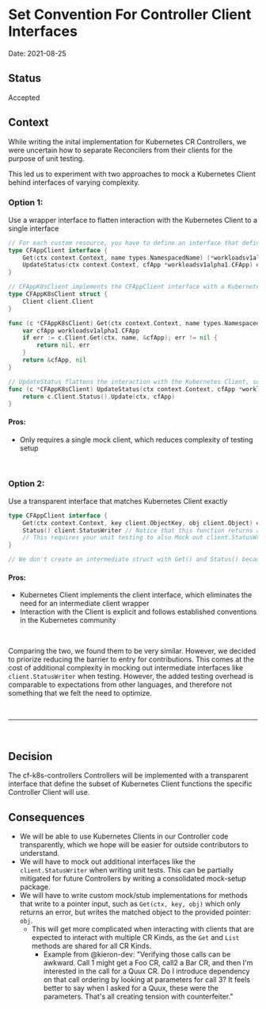 # Set Convention For Controller Client Interfaces

Date: 2021-08-25

## Status

Accepted

## Context

While writing the inital implementation for Kubernetes CR Controllers, we were uncertain how to separate Reconcilers from their clients for the purpose of unit testing.

This led us to experiment with two approaches to mock a Kubernetes Client behind interfaces of varying complexity.

### Option 1: 
Use a wrapper interface to flatten interaction with the Kubernetes Client to a single interface

  
```Go
// For each custom resource, you have to define an interface that defines the precise interaction with the Kubernetes client
type CFAppClient interface {
	Get(ctx context.Context, name types.NamespacedName) (*workloadsv1alpha1.CFApp, error)
	UpdateStatus(ctx context.Context, cfApp *workloadsv1alpha1.CFApp) error
}

// CFAppK8sClient implements the CFAppClient interface with a Kubernetes Client
type CFAppK8sClient struct {
	Client client.Client
}

func (c *CFAppK8sClient) Get(ctx context.Context, name types.NamespacedName) (*workloadsv1alpha1.CFApp, error) {
	var cfApp workloadsv1alpha1.CFApp
	if err := c.Client.Get(ctx, name, &cfApp); err != nil {
		return nil, err
	}
	return &cfApp, nil
}

// UpdateStatus flattens the interaction with the Kubernetes Client, so we don't interact with the client.StatusWriter directly
func (c *CFAppK8sClient) UpdateStatus(ctx context.Context, cfApp *workloadsv1alpha1.CFApp) error {
	return c.Client.Status().Update(ctx, cfApp)
}
```
 
#### Pros:
* Only requires a single mock client, which reduces complexity of testing setup
  
</br>

### Option 2:
Use a transparent interface that matches Kubernetes Client exactly

```Go
type CFAppClient interface {
	Get(ctx context.Context, key client.ObjectKey, obj client.Object) error
	Status() client.StatusWriter // Notice that this function returns an instance of the existing Kubernetes client.StatusWriter interface
    // This requires your unit testing to also Mock out client.StatusWriter in addition to CFAppClient
}

// We don't create an intermediate struct with Get() and Status() because the Kuberentes Client will conform to this interface directly
```

#### Pros:
* Kubernetes Client implements the client interface, which eliminates the need for an intermediate client wrapper
* Interaction with the Client is explicit and follows established conventions in the Kubernetes community
  
</br>

Comparing the two, we found them to be very similar. However, we decided to priorize reducing the barrier to entry for contributions. This comes at the cost of additional complexity in mocking out intermediate interfaces like `client.StatusWriter` when testing. However, the added testing overhead is comparable to expectations from other languages, and therefore not something that we felt the need to optimize.

</br>

---
</br>

## Decision

The cf-k8s-controllers Controllers will be implemented with a transparent interface that define the subset of Kubernetes Client functions the specific Controller Client will use.

## Consequences

* We will be able to use Kubernetes Clients in our Controller code transparently, which we hope will be easier for outside contributors to understand.
* We will have to mock out additional interfaces like the `client.StatusWriter` when writing unit tests. This can be partially mitigated for future Controllers by writing a consolidated mock-setup package.
* We will have to write custom mock/stub implementations for methods that write to a pointer input, such as `Get(ctx, key, obj)` which only returns an error, but writes the matched object to the provided pointer: `obj`. 
  * This will get more complicated when interacting with clients that are expected to interact with multiple CR Kinds, as the `Get` and `List` methods are shared for all CR Kinds.
    * Example from @kieron-dev: "Verifying those calls can be awkward. Call 1 might get a Foo CR, call2 a Bar CR, and then I'm interested in the call for a Quux CR. Do I introduce dependency on that call ordering by looking at parameters for call 3? It feels better to say when I asked for a Quux, these were the parameters. That's all creating tension with counterfeiter."